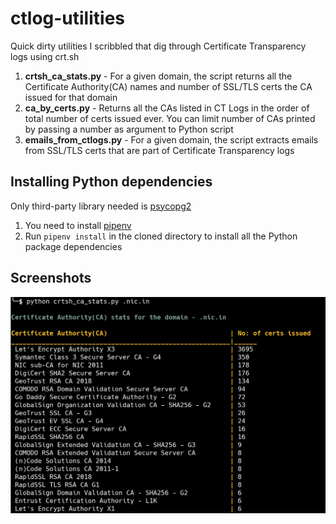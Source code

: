# ctlog-utilities

Quick dirty utilities I scribbled that dig through Certificate Transparency logs using crt.sh


1. **crtsh_ca_stats.py** - For a given domain, the script returns all the Certificate Authority(CA) names and number of SSL/TLS certs the CA issued for that domain
2. **ca_by_certs.py** - Returns all the CAs listed in CT Logs in the order of total number of certs issued ever. You can limit number of CAs printed by passing a number as argument to Python script
3. **emails_from_ctlogs.py** - For a given domain, the script extracts emails from SSL/TLS certs that are part of Certificate Transparency logs

## Installing Python dependencies

Only third-party library needed is [psycopg2](initd.org/psycopg/docs/)

1. You need to install [pipenv](https://docs.pipenv.org/)
2. Run `pipenv install` in the cloned directory to install all the Python package dependencies

## Screenshots

![ca-stats](imgs/ca_stats.png)
